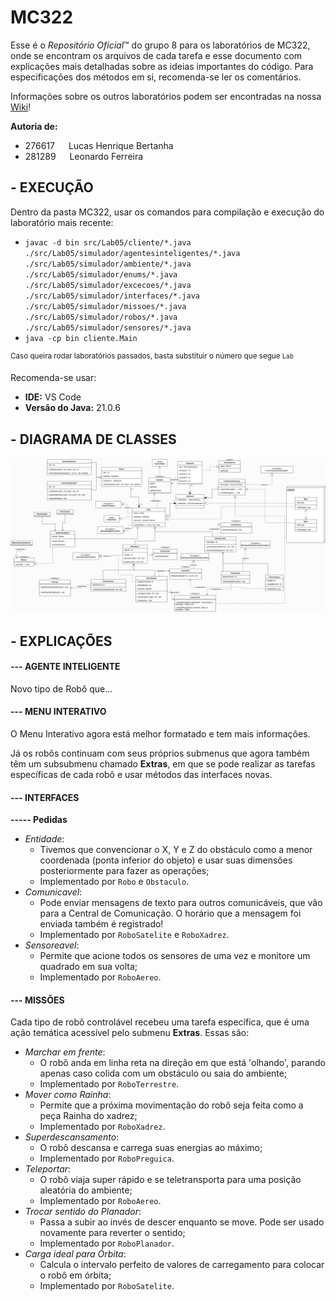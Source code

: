 # **MC322**

Esse é o *Repositório Oficial*™ do grupo 8 para os laboratórios de MC322, onde se encontram os arquivos de cada tarefa e esse documento com explicações mais detalhadas sobre as ideias importantes do código. Para especificações dos métodos em si, recomenda-se ler os comentários. <br/>

Informações sobre os outros laboratórios podem ser encontradas na nossa [Wiki](https://github.com/lucasUnicamp/MC322/wiki)!

**Autoria de:**
- 276617 &emsp; Lucas Henrique Bertanha     
- 281289 &emsp; Leonardo Ferreira

## **- EXECUÇÃO**
Dentro da pasta MC322, usar os comandos para compilação e execução do laboratório mais recente:<br/>
- `javac -d bin src/Lab05/cliente/*.java ./src/Lab05/simulador/agentesinteligentes/*.java ./src/Lab05/simulador/ambiente/*.java ./src/Lab05/simulador/enums/*.java ./src/Lab05/simulador/excecoes/*.java ./src/Lab05/simulador/interfaces/*.java ./src/Lab05/simulador/missoes/*.java ./src/Lab05/simulador/robos/*.java ./src/Lab05/simulador/sensores/*.java`
- `java -cp bin cliente.Main`

<sup>Caso queira rodar laboratórios passados, basta substituir o número que segue `Lab`</sup>

Recomenda-se usar:
- **IDE:** VS Code
- **Versão do Java:** 21.0.6

## **- DIAGRAMA DE CLASSES**
![Diagrama de Classes do Lab05](assets/diagramaLab05.png)

## **- EXPLICAÇÕES**
#### --- AGENTE INTELIGENTE<br/>
Novo tipo de Robô que...

#### --- MENU INTERATIVO<br/>
O Menu Interativo agora está melhor formatado e tem mais informações. 

Já os robôs continuam com seus próprios submenus que agora também têm um subsubmenu chamado **Extras**, em que se pode realizar as tarefas específicas de cada robô e usar métodos das interfaces novas.

#### --- INTERFACES<br/>
**----- Pedidas**
* *Entidade*:
    - Tivemos que convencionar o X, Y e Z do obstáculo como a menor coordenada (ponta inferior do objeto) e usar suas dimensões posteriormente para fazer as operações;
    - Implementado por `Robo` e `Obstaculo`.
* *Comunicavel*:
    - Pode enviar mensagens de texto para outros comunicáveis, que vão para a Central de Comunicação. O horário que a mensagem foi enviada também é registrado!
    - Implementado por `RoboSatelite` e `RoboXadrez`.
* *Sensoreavel*:
    - Permite que acione todos os sensores de uma vez e monitore um quadrado em sua volta;
    - Implementado por `RoboAereo`.

#### --- MISSÕES<br/>
Cada tipo de robô controlável recebeu uma tarefa específica, que é uma ação temática  acessível pelo submenu **Extras**. Essas são:
* *Marchar em frente*:
    - O robô anda em linha reta na direção em que está 'olhando', parando apenas caso colida com um obstáculo ou saia do ambiente;
    - Implementado por `RoboTerrestre`.
* *Mover como Rainha*:
    - Permite que a próxima movimentação do robô seja feita como a peça Rainha do xadrez; 
    - Implementado por `RoboXadrez`.
* *Superdescansamento*:
    - O robô descansa e carrega suas energias ao máximo;
    - Implementado por `RoboPreguica`.
* *Teleportar*:
    - O robô viaja super rápido e se teletransporta para uma posição aleatória do ambiente;
    - Implementado por `RoboAereo`.
* *Trocar sentido do Planador*:
    - Passa a subir ao invés de descer enquanto se move. Pode ser usado novamente para reverter o sentido;
    - Implementado por `RoboPlanador`.
* *Carga ideal para Órbita*:
    - Calcula o intervalo perfeito de valores de carregamento para colocar o robô em órbita; 
    - Implementado por `RoboSatelite`.
